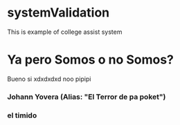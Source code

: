 # systemValidation
This is example of college assist system

# Ya pero Somos o no Somos?
Bueno si xdxdxdxd
noo
pipipi
### Johann Yovera (Alias: "El Terror de pa poket")








### el timido 

